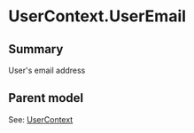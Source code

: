 # UserContext.UserEmail

## Summary

User's email address

## Parent model

See: [UserContext](UserContext.md)